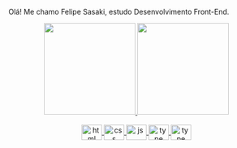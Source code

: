 Olá! Me chamo Felipe Sasaki, estudo Desenvolvimento Front-End.

  <div align="center">
    <a href="https://github.com/fesasaki">
    <img height="180em" src="https://github-readme-stats.vercel.app/api?username=fesasaki&show_icons=true&theme=dark&include_all_commits=true&count_private=true"/>
    <img height="180em" src="https://github-readme-stats.vercel.app/api/top-langs/?username=fesasaki&layout=compact&hide=pascal&theme=vue-dark&include_all_commits=true&count_private=true""/>
  </div>

  <div align="center" style="display: inline_block"><br>
    <img align="center" alt="html" height="30" width="40" src="https://cdn.jsdelivr.net/gh/devicons/devicon/icons/html5/html5-original.svg">
    <img align="center" alt="css" height="30" width="40" src="https://cdn.jsdelivr.net/gh/devicons/devicon/icons/css3/css3-original.svg">
    <img align="center" alt="js" height="30" width="40" src="https://cdn.jsdelivr.net/gh/devicons/devicon/icons/javascript/javascript-plain.svg">
    <img align="center" alt="type" height="30" width="40" src="https://cdn.jsdelivr.net/gh/devicons/devicon/icons/typescript/typescript-original.svg">
    <img align="center" alt="type" height="30" width="40" src="https://cdn.jsdelivr.net/gh/devicons/devicon/icons/angular/angular.svg">                                                                                                                                                 
  </div>
  

  
   
